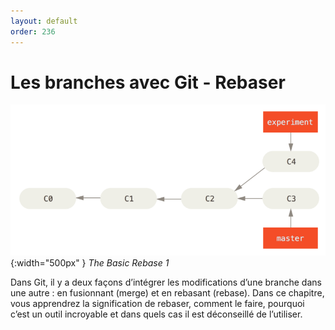 ```yaml
---
layout: default
order: 236
---
```


# Les branches avec Git - Rebaser

![The Basic Rebase](./images/basic-rebase-1.png){:width="500px" }
*The Basic Rebase 1*

<!-- note -->

Dans Git, il y a deux façons d’intégrer les modifications d’une branche dans une autre : en fusionnant (merge) et en rebasant (rebase). Dans ce chapitre, vous apprendrez la signification de rebaser, comment le faire, pourquoi c’est un outil incroyable et dans quels cas il est déconseillé de l’utiliser.


<!-- new slide -->
